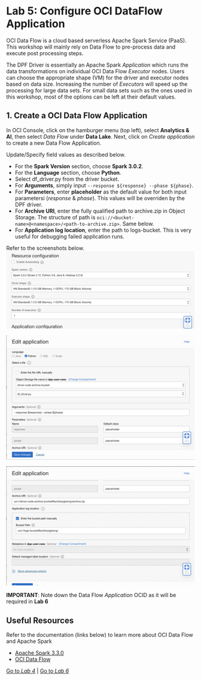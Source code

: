 Lab 5: Configure OCI DataFlow Application
===

OCI Data Flow is a cloud based serverless Apache Spark Service (PaaS). This workshop will mainly rely on Data Flow to pre-process data and execute post processing steps.

The DPF Driver is essentially an Apache Spark *Application* which runs the data transformations on individual OCI Data Flow *Executor* nodes. Users can choose the appropriate shape (VM) for the driver and executor nodes based on data size. Increasing the number of *Executors* will speed up the processing for large data sets. For small data sets such as the ones used in this workshop, most of the options can be left at their default values.

## 1. Create a OCI Data Flow Application

In OCI Console, click on the hamburger menu (top left), select **Analytics & AI**, then select *Data Flow* under **Data Lake**. Next, click on *Create application* to create a new Data Flow Application.

Update/Specify field values as described below.

*   For the **Spark Version** section, choose **Spark 3.0.2**.
*   For the **Language** section, choose **Python**.
*   Select df_driver.py from the driver bucket.
*   For **Arguments**, simply input `--response ${response} --phase ${phase}`.
*   For **Parameters**, enter **placeholder** as the default value for both input parametersi (*response* & *phase*). This values will be overriden by the DPF driver.
*   For **Archive URI**, enter the fully qualified path to archive.zip in Object Storage. The structure of path is `oci://<bucket-name>@<namespace>/<path-to-archive.zip>`. Same below.
*   For **Application log location**, enter the path to logs-bucket. This is very useful for debugging failed application runs.

Refer to the screenshots below.
![](./images/Set-DF3.png)

![](./images/Set-DF1.png)

![](./images/Set-DF2.png)

**IMPORTANT**: Note down the Data Flow *Application* OCID as it will be required in **Lab 6**

## Useful Resources
Refer to the documentation (links below) to learn more about OCI Data Flow and Apache Spark

- [Apache Spark 3.3.0](https://spark.apache.org/docs/latest/)
- [OCI Data Flow](https://docs.oracle.com/en-us/iaas/data-flow/using/dfs_getting_started.htm)

[Go to *Lab 4*](#prev) | [Go to *Lab 6*](#next)
